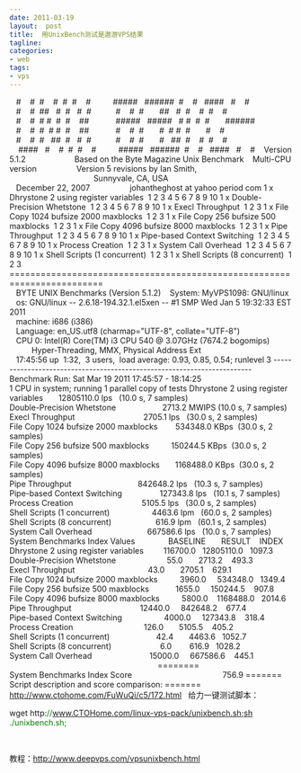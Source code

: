 ```yaml
---
date: 2011-03-19
layout:  post
title:  用UnixBench测试是遨游VPS结果
tagline:
categories:
- web
tags:
- vps
---
```

   #    #  #    #  #  #    #          #####   ######  #    #   ####   #    #   <br>   #    #  ##   #  #   #  #           #    #  #       ##   #  #    #  #    #    <br>   #    #  # #  #  #    ##            #####   #####   # #  #  #       ######    <br>   #    #  #  # #  #    ##            #    #  #       #  # #  #       #    #    <br>   #    #  #   ##  #   #  #           #    #  #       #   ##  #    #  #    #    <br>    ####   #    #  #  #    #          #####   ######  #    #   ####   #    # <!--more-->   Version 5.1.2                      Based on the Byte Magazine Unix Benchmark      Multi-CPU version                  Version 5 revisions by Ian Smith,   <br>                                      Sunnyvale, CA, USA    <br>   December 22, 2007                  johantheghost at yahoo period com   1 x Dhrystone 2 using register variables  1 2 3 4 5 6 7 8 9 10   1 x Double-Precision Whetstone  1 2 3 4 5 6 7 8 9 10   1 x Execl Throughput  1 2 3   1 x File Copy 1024 bufsize 2000 maxblocks  1 2 3   1 x File Copy 256 bufsize 500 maxblocks  1 2 3   1 x File Copy 4096 bufsize 8000 maxblocks  1 2 3   1 x Pipe Throughput  1 2 3 4 5 6 7 8 9 10   1 x Pipe-based Context Switching  1 2 3 4 5 6 7 8 9 10   1 x Process Creation  1 2 3   1 x System Call Overhead  1 2 3 4 5 6 7 8 9 10   1 x Shell Scripts (1 concurrent)  1 2 3   1 x Shell Scripts (8 concurrent)  1 2 3   ========================================================================   <br>   BYTE UNIX Benchmarks (Version 5.1.2)      System: MyVPS1098: GNU/linux   <br>   os: GNU/linux -- 2.6.18-194.32.1.el5xen -- #1 SMP Wed Jan 5 19:32:33 EST 2011    <br>   machine: i686 (i386)    <br>   Language: en_US.utf8 (charmap="UTF-8", collate="UTF-8")    <br>   CPU 0: Intel(R) Core(TM) i3 CPU 540 @ 3.07GHz (7674.2 bogomips)    <br>          Hyper-Threading, MMX, Physical Address Ext    <br>   17:45:56 up  1:32,  3 users,  load average: 0.93, 0.85, 0.54; runlevel 3   ------------------------------------------------------------------------   <br>Benchmark Run: Sat Mar 19 2011 17:45:57 - 18:14:25    <br>1 CPU in system; running 1 parallel copy of tests   Dhrystone 2 using register variables       12805110.0 lps   (10.0 s, 7 samples)   <br>Double-Precision Whetstone                     2713.2 MWIPS (10.0 s, 7 samples)    <br>Execl Throughput                               2705.1 lps   (30.0 s, 2 samples)    <br>File Copy 1024 bufsize 2000 maxblocks        534348.0 KBps  (30.0 s, 2 samples)    <br>File Copy 256 bufsize 500 maxblocks          150244.5 KBps  (30.0 s, 2 samples)    <br>File Copy 4096 bufsize 8000 maxblocks       1168488.0 KBps  (30.0 s, 2 samples)    <br>Pipe Throughput                              842648.2 lps   (10.3 s, 7 samples)    <br>Pipe-based Context Switching                 127343.8 lps   (10.1 s, 7 samples)    <br>Process Creation                               5105.5 lps   (30.0 s, 2 samples)    <br>Shell Scripts (1 concurrent)                   4463.6 lpm   (60.0 s, 2 samples)    <br>Shell Scripts (8 concurrent)                    616.9 lpm   (60.1 s, 2 samples)    <br>System Call Overhead                         667586.6 lps   (10.0 s, 7 samples)   System Benchmarks Index Values               BASELINE       RESULT    INDEX   <br>Dhrystone 2 using register variables         116700.0   12805110.0   1097.3    <br>Double-Precision Whetstone                       55.0       2713.2    493.3    <br>Execl Throughput                                 43.0       2705.1    629.1    <br>File Copy 1024 bufsize 2000 maxblocks          3960.0     534348.0   1349.4    <br>File Copy 256 bufsize 500 maxblocks            1655.0     150244.5    907.8    <br>File Copy 4096 bufsize 8000 maxblocks          5800.0    1168488.0   2014.6    <br>Pipe Throughput                               12440.0     842648.2    677.4    <br>Pipe-based Context Switching                   4000.0     127343.8    318.4    <br>Process Creation                                126.0       5105.5    405.2    <br>Shell Scripts (1 concurrent)                     42.4       4463.6   1052.7    <br>Shell Scripts (8 concurrent)                      6.0        616.9   1028.2    <br>System Call Overhead                          15000.0     667586.6    445.1    <br>                                                                   ========    <br>System Benchmarks Index Score                                         756.9   ======= Script description and score comparison: =======   <a href="http://www.ctohome.com/FuWuQi/c5/172.html">http://www.ctohome.com/FuWuQi/c5/172.html</a>     给力一键测试脚本：  

wget http:<span style="color: #008000">//www.CTOHome.com/linux-vps-pack/unixbench.sh;sh ./unixbench.sh;</span>



 

教程：<a href="http://www.deepvps.com/vpsunixbench.html">http://www.deepvps.com/vpsunixbench.html</a>
